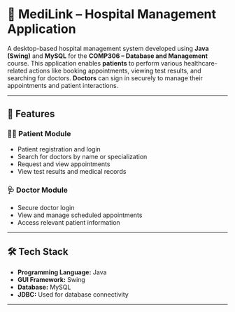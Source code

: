 # 🏥 MediLink – Hospital Management Application

A desktop-based hospital management system developed using **Java (Swing)** and **MySQL** for the **COMP306 – Database and Management** course. This application enables **patients** to perform various healthcare-related actions like booking appointments, viewing test results, and searching for doctors. **Doctors** can sign in securely to manage their appointments and patient interactions.

---

## 🚀 Features

### 👨‍⚕️ Patient Module
- Patient registration and login
- Search for doctors by name or specialization
- Request and view appointments
- View test results and medical records

### 🩺 Doctor Module
- Secure doctor login
- View and manage scheduled appointments
- Access relevant patient information

---

## 🛠️ Tech Stack

- **Programming Language:** Java  
- **GUI Framework:** Swing  
- **Database:** MySQL  
- **JDBC:** Used for database connectivity

---
